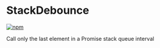 # StackDebounce
[![npm](https://img.shields.io/npm/v/stack-debounce.svg)]()

Call only the last element in a Promise stack queue interval
